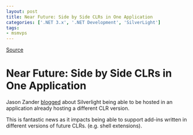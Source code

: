 ```yaml
---
layout: post
title: Near Future: Side by Side CLRs in One Application
categories: ['.NET 3.x', '.NET Development', 'SilverLight']
tags:
- msmvps
---
```

[Source](http://blogs.msmvps.com/peterritchie/2007/05/10/near-future-side-by-side-clrs-in-one-application/ "Permalink to Near Future: Side by Side CLRs in One Application")

# Near Future: Side by Side CLRs in One Application

Jason Zander [blogged][1] about Silverlight being able to be hosted in an application already hosting a different CLR version.

This is fantastic news as it impacts being able to support add-ins written in different versions of future CLRs. (e.g. shell extensions).

[1]: http://blogs.msdn.com/jasonz/archive/2007/05/10/side-by-side-in-process-clrs-start-with-silverlight.aspx

